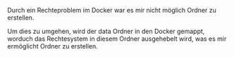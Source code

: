 Durch ein Rechteproblem im Docker war es mir nicht möglich Ordner zu erstellen.

Um dies zu umgehen, wird der data Ordner in den Docker gemappt, worduch das Rechtesystem in diesem Ordner ausgehebelt wird, was es mir ermöglicht Ordner zu erstellen.